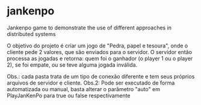 # jankenpo
Jankenpo game to demonstrate the use of different approaches in distributed systems

O objetivo do projeto é criar um jogo de "Pedra, papel e tesoura", onde o cliente pede 2 valores, 
que são enviados para o servidor. 
O servidor então processa as jogadas e retorna: quem foi o ganhador (o player 1 ou o player 2), 
se foi empate, ou se teve alguma jogada inválida.

Obs.: cada pasta trata de um tipo de conexão diferente e tem seus próprios arquivos de servidor e cliente.
Obs.2: Pode ser executado de forma automatizada ou manual, basta alterar o parâmetro "auto" em PlayJanKenPo
para true ou false respectivamente
